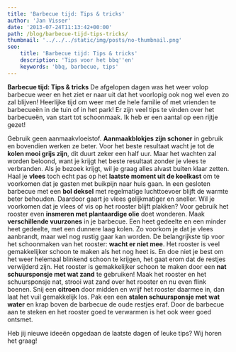 ```yaml
---
title: 'Barbecue tijd: Tips & tricks'
author: 'Jan Visser'
date: '2013-07-24T11:13:42+00:00'
path: /blog/barbecue-tijd-tips-tricks/
thumbnail: '../../../static/img/posts/no-thumbnail.png'
seo:
    title: 'Barbecue tijd: Tips & tricks'
    description: 'Tips voor het bbq''en'
    keywords: 'bbq, barbecue, tips'
---
```

**Barbecue tijd: Tips & tricks** De afgelopen dagen was het weer volop barbecue weer en het ziet er naar uit dat het voorlopig ook nog wel even zo zal blijven! Heerlijke tijd om weer met de hele familie of met vrienden te barbecueën in de tuin of in het park! Er zijn veel tips te vinden over het barbecueën, van start tot schoonmaak. Ik heb er een aantal op een rijtje gezet!

Gebruik geen aanmaakvloeistof. **Aanmaakblokjes zijn schoner** in gebruik en bovendien werken ze beter. Voor het beste resultaat wacht je tot de **kolen mooi grijs zijn**, dit duurt zeker een half uur. Maar het wachten zal worden beloond, want je krijgt het beste resultaat zonder je vlees te verbranden. Als je bezoek krijgt, wil je graag alles alvast buiten klaar zetten. Haal je **vlees** toch echt pas op het **laatste moment uit de koelkast** om te voorkomen dat je gasten met buikpijn naar huis gaan. In een gesloten barbecue met een **bol deksel** met regelmatige luchttoevoer blijft de warmte beter behouden. Daardoor gaart je vlees gelijkmatiger en sneller. Wil je voorkomen dat je vlees of vis op het rooster blijft plakken? Voor gebruik het rooster even **insmeren met plantaardige olie** doet wonderen. Maak **verschillende vuurzones** in je barbecue. Een heet gedeelte en een minder heet gedeelte, met een dunnere laag kolen. Zo voorkom je dat je vlees aanbrandt, maar wel nog rustig gaar kan worden. De belangrijkste tip voor het schoonmaken van het rooster: **wacht er niet mee**. Het rooster is veel gemakkelijker schoon te maken als het nog heet is. En doe niet je best om het weer helemaal blinkend schoon te krijgen, het gaat erom dat de restjes verwijderd zijn. Het rooster is gemakkelijker schoon te maken door een **nat schuursponsje met wat zand** te gebruiken! Maak het rooster en het schuursponsje nat, strooi wat zand over het rooster en nu even flink boenen. Snij een **citroen** door midden en wrijf het rooster daarmee in, dan laat het vuil gemakkelijk los. Pak een een **stalen schuursponsje met wat water** en krap boven de barbecue de oude restjes eraf. Door de barbecue aan te steken en het rooster goed te verwarmen is het ook weer goed ontsmet.

Heb jij nieuwe ideeën opgedaan de laatste dagen of leuke tips? Wij horen het graag!
